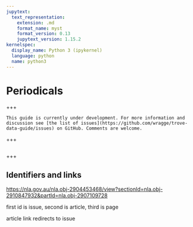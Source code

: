 ```yaml
---
jupytext:
  text_representation:
    extension: .md
    format_name: myst
    format_version: 0.13
    jupytext_version: 1.15.2
kernelspec:
  display_name: Python 3 (ipykernel)
  language: python
  name: python3
---
```


# Periodicals

+++

```{attention}
This guide is currently under development. For more information and discussion see [the list of issues](https://github.com/wragge/trove-data-guide/issues) on GitHub. Comments are welcome.
```

+++

```{tableofcontents}
```

+++

## Identifiers and links

https://nla.gov.au/nla.obj-2904453468/view?sectionId=nla.obj-2910847932&partId=nla.obj-2907109728

first id is issue, second is article, third is page

article link redirects to issue

```{code-cell} ipython3

```
